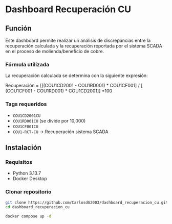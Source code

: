 # Dashboard Recuperación CU

## Función
Este dashboard permite realizar un análisis de discrepancias entre la recuperación calculada y la recuperación reportada por el sistema SCADA en el proceso de molienda/beneficio de cobre.

### Fórmula utilizada
La recuperación calculada se determina con la siguiente expresión:

Recuperación = [[(COU1CD2001 - COU1RD001) * COU1CF001] / [ (COU1CF001 - COU1RD001) * COU1CD2001]] *100

### Tags requeridos
- `COU1CD2001CU`  
- `COU1RD001CU` (se divide por 10,000)  
- `COU1CF001CU` 
- `COU1-RCT-CU` → Recuperación sistema SCADA  


## Instalación

### Requisitos
- Python 3.13.7
- Docker Desktop

### Clonar repositorio
```bash
git clone https://github.com/CarlosdG2003/dashboard_recuperacion_cu.git
cd dashboard_recuperacion_cu

docker compose up -d

